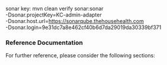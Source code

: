 
sonar key:
mvn clean verify sonar:sonar \
-Dsonar.projectKey=KC-admin-adapter \
-Dsonar.host.url=https://sonarqube.thehousehealth.com \
-Dsonar.login=9e31dc7a8e462cf40b6d7da29019da30339bf371


### Reference Documentation
For further reference, please consider the following sections:

